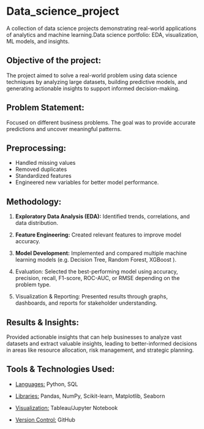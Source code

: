 # Data_science_project
A collection of data science projects demonstrating real-world applications of analytics and machine learning.Data science portfolio: EDA, visualization, ML models, and insights.

## Objective of the project:
The project aimed to solve a real-world problem using data science techniques by analyzing large datasets, building predictive models, and generating actionable insights to support informed decision-making.

## Problem Statement:
Focused on different business problems. The goal was to provide accurate predictions and uncover meaningful patterns. 

## Preprocessing: 

- Handled missing values
- Removed duplicates
- Standardized features
- Engineered new variables for better model performance.

## Methodology:

1. **Exploratory Data Analysis (EDA):** Identified trends, correlations, and data distribution.


2. **Feature Engineering:** Created relevant features to improve model accuracy.


3. **Model Development:** Implemented and compared multiple machine learning models (e.g. Decision Tree, Random Forest, XGBoost ).


4. Evaluation: Selected the best-performing model using accuracy, precision, recall, F1-score, ROC-AUC, or RMSE depending on the problem type.


5. Visualization & Reporting: Presented results through graphs, dashboards, and reports for stakeholder understanding.

## Results & Insights:

Provided actionable insights that can help businesses to analyze vast datasets and extract valuable insights, leading to better-informed decisions in areas like resource allocation, risk management, and strategic planning. 

##  Tools & Technologies Used:

- <ins>Languages:</ins>  Python, SQL

- <ins>Libraries:</ins>  Pandas, NumPy, Scikit-learn, Matplotlib, Seaborn

- <ins>Visualization:</ins> Tableau/Jupyter Notebook

- <ins>Version Control:</ins>  GitHub
